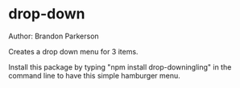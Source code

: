 # drop-down

Author: Brandon Parkerson

Creates a drop down menu for 3 items.

Install this package by typing "npm install drop-downingling" in the command line to have this simple hamburger menu.